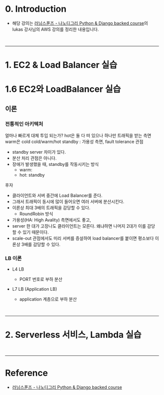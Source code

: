# 0. Introduction

- 해당 강의는 [러닝스푼즈 - 나노디그리 Python & Django backed course](https://learningspoons.com/course/detail/django-backend/)의 lukas 강사님의 AWS 강의를 정리한 내용입니다.


<br>

---
# 1. EC2 & Load Balancer 실습

# 1.6 EC2와 LoadBalancer 실습

## 이론 
### 전통적인 아키텍처
얼마나 빠르게 대체 투입 되는가?
hot은 둘 다 떠 있으나 하나만 트래픽을 받는 측면
warm은 
cold
cold/warm/hot standby : 가용성 측면, fault tolerance 관점
- standby server 차이가 있다.
- 분산 처리 관점은 아니다.
- 장애가 발생했을 때, standby를 작동시키는 방식
    - warm: 
    - hot: standby

후자
- 클라이언트와 서버 중간에 Load Balancer를 준다.
- 그래서 트래픽이 동시에 많이 들어오면 여러 서버에 분산시킨다. 
- 이론상 최대 3배의 트래픽을 감당할 수 있다. 
    - RoundRobin 방식 
- 가용성(HA: High Avality) 측면에서도 좋고, 
- server 한 대가 고장나도 클라이언트는 모른다. 왜냐하면 나머지 2대가 이를 감당할 수 있기 때문이다. 
- scale-out 관점에서도 미리 서버를 증설하여 load balancer를 붙이면 평소보다 이론상 3배를 감당할 수 있다. 

### LB 이론

- L4 LB
    - PORT 번호로 부하 분산

- L7 LB (Application LB)
    - application 계층으로 부하 분산  


<br>

---
# 2. Serverless 서비스, Lambda 실습


<br>

---
# Reference 

- [러닝스푼즈 - 나노디그리 Python & Django backed course](https://learningspoons.com/course/detail/django-backend/)